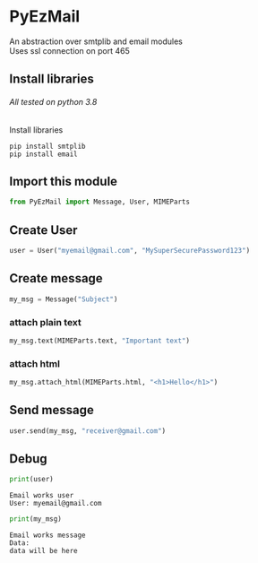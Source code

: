 # PyEzMail
An abstraction over smtplib and email modules<br>
Uses ssl connection on port 465

## Install libraries
###### All tested on python 3.8
Install libraries
```shell
pip install smtplib
pip install email
```

## Import this module
```python
from PyEzMail import Message, User, MIMEParts
```

## Create User
```python
user = User("myemail@gmail.com", "MySuperSecurePassword123")
```

## Create message
```python
my_msg = Message("Subject")
```
### attach plain text
```python
my_msg.text(MIMEParts.text, "Important text")
```
### attach html
```python
my_msg.attach_html(MIMEParts.html, "<h1>Hello</h1>")
```

## Send message
```python
user.send(my_msg, "receiver@gmail.com")
```

## Debug
```python
print(user)
```
```
Email works user
User: myemail@gmail.com
```
```python
print(my_msg)
```
```
Email works message
Data:
data will be here
```
